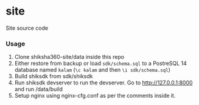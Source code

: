 # site

Site source code

### Usage

1. Clone shiksha360-site/data inside this repo
2. Either restore from backup or load ``sdk/schema.sql`` to a PostreSQL 14 database named ``kalam`` (``\c kalam`` and then ``\i sdk/schema.sql``)
3. Bulld shiksdk from sdk/shiksdk
3. Run shiksdk devserver to run the devserver. Go to http://127.0.0.1:8000 and run /data/build
4. Setup nginx using nginx-cfg.conf as per the comments inside it.
